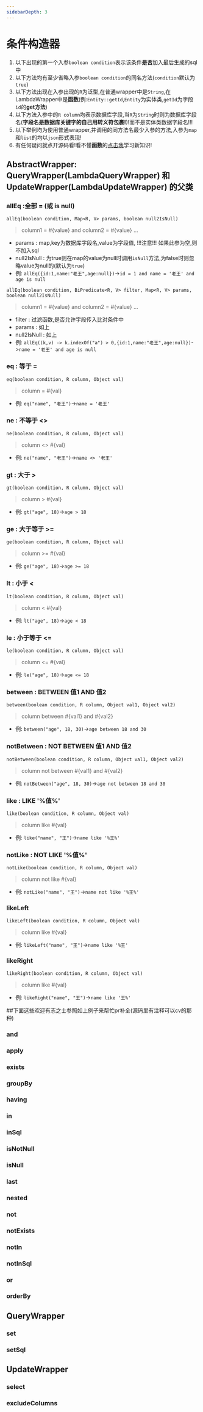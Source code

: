 ```yaml
---
sidebarDepth: 3
---
```


# 条件构造器
1. 以下出现的第一个入参`boolean condition`表示该条件**是否**加入最后生成的sql中
2. 以下方法均有至少省略入参`boolean condition`的同名方法(`condition`默认为`true`)
3. 以下方法出现在入参出现的`R`为泛型,在普通wrapper中是`String`,在LambdaWrapper中是**函数**(例:`Entity::getId`,`Entity`为实体类,`getId`为字段`id`的**get方法**)
4. 以下方法入参中的`R column`均表示数据库字段,当`R`为`String`时则为数据库字段名(**字段名是数据库关键字的自己用转义符包裹!**)!而不是实体类数据字段名!!!
4. 以下举例均为使用普通wrapper,并调用的同方法名最少入参的方法,入参为`map`和`list`的均以`json`形式表现!
5. 有任何疑问就点开源码看!看不懂**函数**的[点击我](https://www.jianshu.com/p/613a6118e2e0)学习新知识!
## AbstractWrapper: QueryWrapper(LambdaQueryWrapper) 和 UpdateWrapper(LambdaUpdateWrapper) 的父类

### allEq :全部 = (或 is null)
`allEq(boolean condition, Map<R, V> params, boolean null2IsNull)`
> column1 = #{value} and column2 = #{value} ...
* params : map,key为数据库字段名,value为字段值, !!!注意!!! 如果此参为空,则不加入sql
* null2IsNull : 为true则在map的value为null时调用`isNull`方法,为false时则忽略value为null的(默认为`true`)
* 例: `allEq({id:1,name:"老王",age:null})`->`id = 1 and name = '老王' and age is null`

`allEq(boolean condition, BiPredicate<R, V> filter, Map<R, V> params, boolean null2IsNull)`
> column1 = #{value} and column2 = #{value} ...
* filter : 过滤函数,是否允许字段传入比对条件中
* params : 如上
* null2IsNull : 如上
* 例: `allEq((k,v) -> k.indexOf("a") > 0,{id:1,name:"老王",age:null})`->`name = '老王' and age is null`

### eq : 等于 = 
`eq(boolean condition, R column, Object val)`
> column = #{val}
* 例: `eq("name", "老王")`->`name = '老王'`

### ne : 不等于 <>
`ne(boolean condition, R column, Object val)`
> column <> #{val}
* 例: `ne("name", "老王")`->`name <> '老王'`

### gt : 大于 >
`gt(boolean condition, R column, Object val)`
> column > #{val}
* 例: `gt("age", 18)`->`age > 18`

### ge : 大于等于 >=
`ge(boolean condition, R column, Object val)`
> column >= #{val}
* 例: `ge("age", 18)`->`age >= 18`

### lt : 小于 <
`lt(boolean condition, R column, Object val)`
> column < #{val}
* 例: `lt("age", 18)`->`age < 18`

### le : 小于等于 <=
`le(boolean condition, R column, Object val)`
> column <= #{val}
* 例: `le("age", 18)`->`age <= 18`

### between : BETWEEN 值1 AND 值2
`between(boolean condition, R column, Object val1, Object val2)`
> column between #{val1} and #{val2} 
* 例: `between("age", 18, 30)`->`age between 18 and 30`

### notBetween : NOT BETWEEN 值1 AND 值2
`notBetween(boolean condition, R column, Object val1, Object val2)`
> column not between #{val1} and #{val2} 
* 例: `notBetween("age", 18, 30)`->`age not between 18 and 30`

### like : LIKE '%值%'
`like(boolean condition, R column, Object val)`
> column like #{val}
* 例: `like("name", "王")`->`name like '%王%'`

### notLike : NOT LIKE '%值%'
`notLike(boolean condition, R column, Object val)`
> column not like #{val}
* 例: `notLike("name", "王")`->`name not like '%王%'`

### likeLeft
`likeLeft(boolean condition, R column, Object val)`
> column like #{val}
* 例: `likeLeft("name", "王")`->`name like '%王'`

### likeRight
`likeRight(boolean condition, R column, Object val)`
> column like #{val}
* 例: `likeRight("name", "王")`->`name like '王%'`

##下面这些欢迎有志之士参照如上例子来帮忙pr补全(源码里有注释可以cv的那种)

### and

### apply

### exists

### groupBy

### having

### in

### inSql

### isNotNull

### isNull

### last

### nested

### not

### notExists

### notIn

### notInSql

### or

### orderBy

## QueryWrapper

### set

### setSql

## UpdateWrapper

### select

### excludeColumns